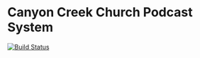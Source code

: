 # Canyon Creek Church Podcast System

[![Build Status](https://travis-ci.com/dylanjacob/cccppodcast.svg?token=3H4XznZJKnyKdWDwPMoz&branch=master)](https://travis-ci.com/dylanjacob/cccppodcast.svg?token=3H4XznZJKnyKdWDwPMoz&branch=master)
